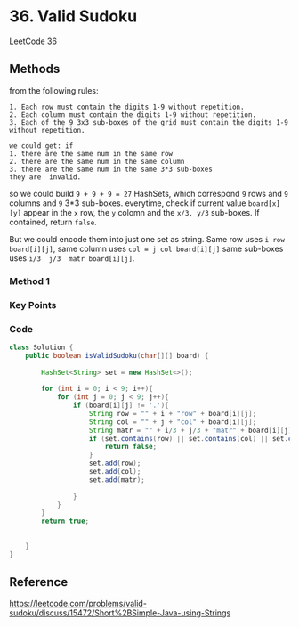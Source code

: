 # 36. Valid Sudoku

[LeetCode 36](https://leetcode.com/problems/valid-sudoku/)


## Methods
from the following rules:

``` 
1. Each row must contain the digits 1-9 without repetition.
2. Each column must contain the digits 1-9 without repetition.
3. Each of the 9 3x3 sub-boxes of the grid must contain the digits 1-9 without repetition.
````
```
we could get: if 
1. there are the same num in the same row
2. there are the same num in the same column
3. there are the same num in the same 3*3 sub-boxes 
they are  invalid. 
```
so we could build `9 + 9 + 9 = 27` HashSets, which correspond `9` rows and `9` columns and `9` 3*3 sub-boxes. 
everytime, check if current value `board[x][y]` appear in the `x` row, the `y` colomn and the `x/3, y/3` sub-boxes.
If contained, return `false`. 

But we could encode them into just one set as string. Same row uses `i row board[i][j]`, same column uses `col = j col board[i][j]`
same sub-boxes uses `i/3  j/3  matr board[i][j]`. 
                                                                                                                              

### Method 1


### Key Points


### Code
```java
class Solution {
    public boolean isValidSudoku(char[][] board) {
    
        HashSet<String> set = new HashSet<>(); 
        
        for (int i = 0; i < 9; i++){
            for (int j = 0; j < 9; j++){
                if (board[i][j] != '.'){
                    String row = "" + i + "row" + board[i][j];
                    String col = "" + j + "col" + board[i][j];
                    String matr = "" + i/3 + j/3 + "matr" + board[i][j];
                    if (set.contains(row) || set.contains(col) || set.contains(matr)){
                        return false;
                    } 
                    set.add(row);
                    set.add(col);
                    set.add(matr);
                    
                }
            }
        }
        return true;
        
        
    }
}

```


## Reference
https://leetcode.com/problems/valid-sudoku/discuss/15472/Short%2BSimple-Java-using-Strings
